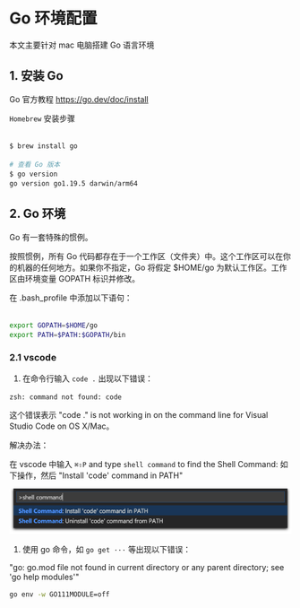 # Go 环境配置

本文主要针对 mac 电脑搭建 Go 语言环境

## 1. 安装 Go 

Go 官方教程
https://go.dev/doc/install



`Homebrew` 安装步骤

```Bash

$ brew install go

# 查看 Go 版本
$ go version
go version go1.19.5 darwin/arm64

```


## 2. Go 环境

Go 有一套特殊的惯例。

按照惯例，所有 Go 代码都存在于一个工作区（文件夹）中。这个工作区可以在你的机器的任何地方。如果你不指定，Go 将假定 $HOME/go 为默认工作区。工作区由环境变量 GOPATH 标识并修改。

在 .bash_profile 中添加以下语句：

```Bash

export GOPATH=$HOME/go
export PATH=$PATH:$GOPATH/bin

```


### 2.1 vscode

1. 在命令行输入 `code .` 出现以下错误：

`zsh: command not found: code`

这个错误表示 "code ." is not working in on the command line for Visual Studio Code on OS X/Mac。

解决办法：

在 vscode 中输入 `⌘⇧P` and type `shell command` to find the Shell Command:
如下操作，然后 "Install 'code' command in PATH" 


![Image](https://github.com/zhangm365/CS_NOTE/raw/main/%E8%BD%AF%E4%BB%B6%E5%AE%89%E8%A3%85/pics/vscode.png)



1. 使用 go 命令，如 `go get ···` 等出现以下错误：

"go: go.mod file not found in current directory or any parent directory; see 'go help modules'"


```Bash
go env -w GO111MODULE=off

```









